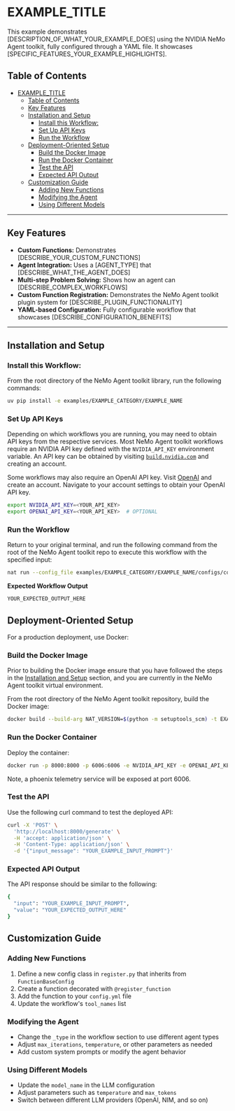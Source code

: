 <!--
SPDX-FileCopyrightText: Copyright (c) 2025, NVIDIA CORPORATION & AFFILIATES. All rights reserved.
SPDX-License-Identifier: Apache-2.0

Licensed under the Apache License, Version 2.0 (the "License");
you may not use this file except in compliance with the License.
You may obtain a copy of the License at

http://www.apache.org/licenses/LICENSE-2.0

Unless required by applicable law or agreed to in writing, software
distributed under the License is distributed on an "AS IS" BASIS,
WITHOUT WARRANTIES OR CONDITIONS OF ANY KIND, either express or implied.
See the License for the specific language governing permissions and
limitations under the License.
-->

# EXAMPLE_TITLE

<!-- Replace with a brief description of what your example demonstrates -->
This example demonstrates [DESCRIPTION_OF_WHAT_YOUR_EXAMPLE_DOES] using the NVIDIA NeMo Agent toolkit, fully configured through a YAML file. It showcases [SPECIFIC_FEATURES_YOUR_EXAMPLE_HIGHLIGHTS].

## Table of Contents

- [EXAMPLE\_TITLE](#example_title)
  - [Table of Contents](#table-of-contents)
  - [Key Features](#key-features)
  - [Installation and Setup](#installation-and-setup)
    - [Install this Workflow:](#install-this-workflow)
    - [Set Up API Keys](#set-up-api-keys)
    - [Run the Workflow](#run-the-workflow)
  - [Deployment-Oriented Setup](#deployment-oriented-setup)
    - [Build the Docker Image](#build-the-docker-image)
    - [Run the Docker Container](#run-the-docker-container)
    - [Test the API](#test-the-api)
    - [Expected API Output](#expected-api-output)
  - [Customization Guide](#customization-guide)
    - [Adding New Functions](#adding-new-functions)
    - [Modifying the Agent](#modifying-the-agent)
    - [Using Different Models](#using-different-models)

---

## Key Features

<!-- Replace with your specific features -->
- **Custom Functions:** Demonstrates [DESCRIBE_YOUR_CUSTOM_FUNCTIONS]
- **Agent Integration:** Uses a [AGENT_TYPE] that [DESCRIBE_WHAT_THE_AGENT_DOES]
- **Multi-step Problem Solving:** Shows how an agent can [DESCRIBE_COMPLEX_WORKFLOWS]
- **Custom Function Registration:** Demonstrates the NeMo Agent toolkit plugin system for [DESCRIBE_PLUGIN_FUNCTIONALITY]
- **YAML-based Configuration:** Fully configurable workflow that showcases [DESCRIBE_CONFIGURATION_BENEFITS]

---

## Installation and Setup

### Install this Workflow:

From the root directory of the NeMo Agent toolkit library, run the following commands:

```bash
uv pip install -e examples/EXAMPLE_CATEGORY/EXAMPLE_NAME
```

### Set Up API Keys
Depending on which workflows you are running, you may need to obtain API keys from the respective services. Most NeMo Agent toolkit workflows require an NVIDIA API key defined with the `NVIDIA_API_KEY` environment variable. An API key can be obtained by visiting [`build.nvidia.com`](https://build.nvidia.com/) and creating an account.

Some workflows may also require an OpenAI API key. Visit [OpenAI](https://openai.com/) and create an account. Navigate to your account settings to obtain your OpenAI API key.

```bash
export NVIDIA_API_KEY=<YOUR_API_KEY>
export OPENAI_API_KEY=<YOUR_API_KEY>  # OPTIONAL
```

### Run the Workflow

Return to your original terminal, and run the following command from the root of the NeMo Agent toolkit repo to execute this workflow with the specified input:

```bash
nat run --config_file examples/EXAMPLE_CATEGORY/EXAMPLE_NAME/configs/config.yml --input "YOUR_EXAMPLE_INPUT_PROMPT"
```

**Expected Workflow Output**
<!-- Replace with your expected output -->
```
YOUR_EXPECTED_OUTPUT_HERE
```

## Deployment-Oriented Setup

For a production deployment, use Docker:

### Build the Docker Image

Prior to building the Docker image ensure that you have followed the steps in the [Installation and Setup](#installation-and-setup) section, and you are currently in the NeMo Agent toolkit virtual environment.

From the root directory of the NeMo Agent toolkit repository, build the Docker image:

```bash
docker build --build-arg NAT_VERSION=$(python -m setuptools_scm) -t EXAMPLE_NAME -f examples/EXAMPLE_CATEGORY/EXAMPLE_NAME/Dockerfile .
```

### Run the Docker Container
Deploy the container:

```bash
docker run -p 8000:8000 -p 6006:6006 -e NVIDIA_API_KEY -e OPENAI_API_KEY EXAMPLE_NAME
```

Note, a phoenix telemetry service will be exposed at port 6006.

### Test the API
Use the following curl command to test the deployed API:

```bash
curl -X 'POST' \
  'http://localhost:8000/generate' \
  -H 'accept: application/json' \
  -H 'Content-Type: application/json' \
  -d '{"input_message": "YOUR_EXAMPLE_INPUT_PROMPT"}'
```

### Expected API Output
The API response should be similar to the following:

```bash
{
  "input": "YOUR_EXAMPLE_INPUT_PROMPT",
  "value": "YOUR_EXPECTED_OUTPUT_HERE"
}
```

## Customization Guide

<!-- Add any specific customization instructions for your example -->

### Adding New Functions
1. Define a new config class in `register.py` that inherits from `FunctionBaseConfig`
2. Create a function decorated with `@register_function`
3. Add the function to your `config.yml` file
4. Update the workflow's `tool_names` list

### Modifying the Agent
- Change the `_type` in the workflow section to use different agent types
- Adjust `max_iterations`, `temperature`, or other parameters as needed
- Add custom system prompts or modify the agent behavior

### Using Different Models
- Update the `model_name` in the LLM configuration
- Adjust parameters such as `temperature` and `max_tokens`
- Switch between different LLM providers (OpenAI, NIM, and so on)
